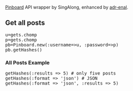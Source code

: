 [Pinboard](http://pinboard.in) API wrapper by SingAlong, enhanced by [adr-enal](https://github.com/adr-enal-in/pinboard-ruby).

## Get all posts
<pre>u=gets.chomp
p=gets.chomp
pb=Pinboard.new(:username=>u, :password=>p)
pb.getHashes()</pre>

### All Posts Example
<pre>getHashes(:results => 5) # only five posts
getHashes(:format => 'json') # JSON
getHashes(:format => 'json', :results => 5)</pre>
